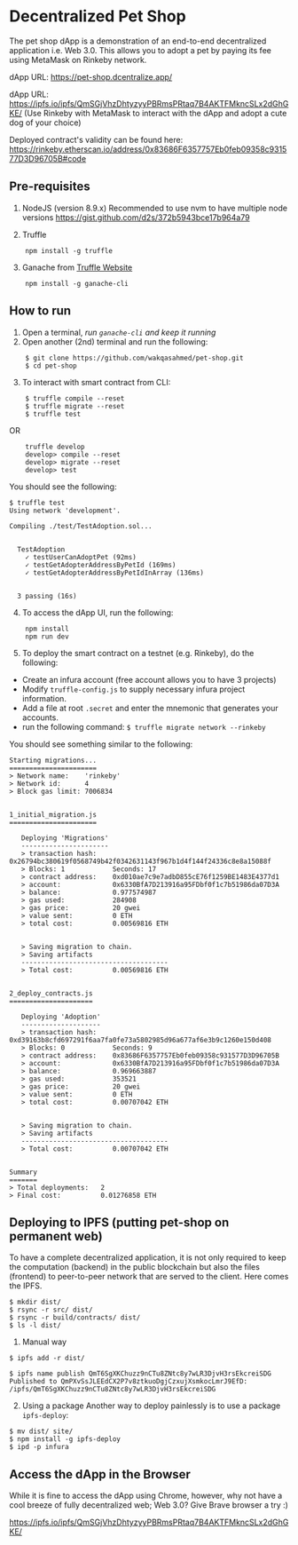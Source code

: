 # Decentralized Pet Shop

The pet shop dApp is a demonstration of an end-to-end decentralized application i.e. Web 3.0. This allows you to adopt a pet by paying its fee using MetaMask on Rinkeby network.

dApp URL: https://pet-shop.dcentralize.app/

dApp URL: https://ipfs.io/ipfs/QmSGjVhzDhtyzyyPBRmsPRtaq7B4AKTFMkncSLx2dGhGKE/ 
(Use Rinkeby with MetaMask to interact with the dApp and adopt a cute dog of your choice)

Deployed contract's validity can be found here: https://rinkeby.etherscan.io/address/0x83686F6357757Eb0feb09358c931577D3D96705B#code

## Pre-requisites

1. NodeJS (version 8.9.x)
Recommended to use nvm to have multiple node versions https://gist.github.com/d2s/372b5943bce17b964a79

2. Truffle
```
    npm install -g truffle
```
3. Ganache from [Truffle Website](!https://truffleframework.com/ganache)
```
    npm install -g ganache-cli
```

## How to run

1. Open a terminal, *run `ganache-cli` and keep it running*
2. Open another (2nd) terminal and run the following:
```
    $ git clone https://github.com/wakqasahmed/pet-shop.git
    $ cd pet-shop
```

3. To interact with smart contract from CLI:
```
    $ truffle compile --reset
    $ truffle migrate --reset
    $ truffle test
```

OR

```
    truffle develop
    develop> compile --reset
    develop> migrate --reset
    develop> test
```

You should see the following:

```
$ truffle test
Using network 'development'.

Compiling ./test/TestAdoption.sol...


  TestAdoption
    ✓ testUserCanAdoptPet (92ms)
    ✓ testGetAdopterAddressByPetId (169ms)
    ✓ testGetAdopterAddressByPetIdInArray (136ms)


  3 passing (16s)
```

4. To access the dApp UI, run the following:
```
    npm install
    npm run dev
```

5. To deploy the smart contract on a testnet (e.g. Rinkeby), do the following:

* Create an infura account (free account allows you to have 3 projects)
* Modify `truffle-config.js` to supply necessary infura project information.
* Add a file at root `.secret` and enter the mnemonic that generates your accounts.
* run the following command: `$ truffle migrate network --rinkeby`

You should see something similar to the following:

```
Starting migrations...
======================
> Network name:    'rinkeby'
> Network id:      4
> Block gas limit: 7006834


1_initial_migration.js
======================

   Deploying 'Migrations'
   ----------------------
   > transaction hash:    0x26794bc380619f0568749b42f0342631143f967b1d4f144f24336c8e8a15088f
   > Blocks: 1            Seconds: 17
   > contract address:    0xd010ae7c9e7adbD855cE76f1259BE1483E4377d1
   > account:             0x6330BfA7D213916a95FDbf0f1c7b51986da07D3A
   > balance:             0.977574987
   > gas used:            284908
   > gas price:           20 gwei
   > value sent:          0 ETH
   > total cost:          0.00569816 ETH


   > Saving migration to chain.
   > Saving artifacts
   -------------------------------------
   > Total cost:          0.00569816 ETH


2_deploy_contracts.js
=====================

   Deploying 'Adoption'
   --------------------
   > transaction hash:    0xd39163b8cfd697291f6aa7fa0fe73a5802985d96a677af6e3b9c1260e150d408
   > Blocks: 0            Seconds: 9
   > contract address:    0x83686F6357757Eb0feb09358c931577D3D96705B
   > account:             0x6330BfA7D213916a95FDbf0f1c7b51986da07D3A
   > balance:             0.969663887
   > gas used:            353521
   > gas price:           20 gwei
   > value sent:          0 ETH
   > total cost:          0.00707042 ETH


   > Saving migration to chain.
   > Saving artifacts
   -------------------------------------
   > Total cost:          0.00707042 ETH


Summary
=======
> Total deployments:   2
> Final cost:          0.01276858 ETH
```

## Deploying to IPFS (putting pet-shop on permanent web)

To have a complete decentralized application, it is not only required to keep the computation (backend) in the public blockchain but also the files (frontend) to peer-to-peer network that are served to the client. Here comes the IPFS.

```
$ mkdir dist/
$ rsync -r src/ dist/
$ rsync -r build/contracts/ dist/
$ ls -l dist/
```

1. Manual way
```
$ ipfs add -r dist/

$ ipfs name publish QmT6SgXKChuzz9nCTu8ZNtc8y7wLR3DjvH3rsEkcreiSDG
Published to QmPXvSsJLEEdCX2P7v8ztkuoDgjCzxujXsmkocLmrJ9EfD: /ipfs/QmT6SgXKChuzz9nCTu8ZNtc8y7wLR3DjvH3rsEkcreiSDG
```

2. Using a package
Another way to deploy painlessly is to use a package `ipfs-deploy`:

```
$ mv dist/ site/
$ npm install -g ipfs-deploy
$ ipd -p infura
```

## Access the dApp in the Browser

While it is fine to access the dApp using Chrome, however, why not have a cool breeze of fully decentralized web; Web 3.0? Give Brave browser a try :)

https://ipfs.io/ipfs/QmSGjVhzDhtyzyyPBRmsPRtaq7B4AKTFMkncSLx2dGhGKE/
